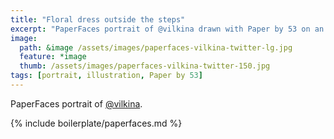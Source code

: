 ```yaml
---
title: "Floral dress outside the steps"
excerpt: "PaperFaces portrait of @vilkina drawn with Paper by 53 on an iPad."
image: 
  path: &image /assets/images/paperfaces-vilkina-twitter-lg.jpg 
  feature: *image
  thumb: /assets/images/paperfaces-vilkina-twitter-150.jpg
tags: [portrait, illustration, Paper by 53]
---
```


PaperFaces portrait of [@vilkina](http://twitter.com/vilkina).

{% include boilerplate/paperfaces.md %}